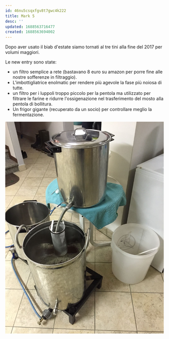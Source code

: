 ```yaml
---
id: 46nu5csqxfgv8t7gwc4k222
title: Mark 5
desc: ''
updated: 1688563716477
created: 1688563694002
---
```

Dopo aver usato il biab d'estate siamo tornati al tre tini alla fine del 2017 per volumi maggiori.

Le new entry sono state:

- un filtro semplice a rete (bastavano 8 euro su amazon per porre fine alle nostre sofferenze in filtraggio).
- L'imbottigliatrice enolmatic per rendere più agevole la fase più noiosa di tutte.
- un filtro per i luppoli troppo piccolo per la pentola ma utilizzato per filtrare le farine e ridurre l'ossigenazione nel trasferimento del mosto alla pentola di bollitura.
- Un frigor gigante (recuperato da un socio) per controllare meglio la fermentazione.

![mark5](./assets/images/mark5.jpg)
